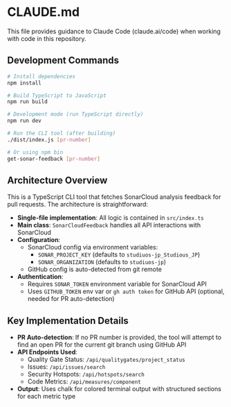 # CLAUDE.md

This file provides guidance to Claude Code (claude.ai/code) when working with code in this repository.

## Development Commands

```bash
# Install dependencies
npm install

# Build TypeScript to JavaScript
npm run build

# Development mode (run TypeScript directly)
npm run dev

# Run the CLI tool (after building)
./dist/index.js [pr-number]

# Or using npm bin
get-sonar-feedback [pr-number]
```

## Architecture Overview

This is a TypeScript CLI tool that fetches SonarCloud analysis feedback for pull requests. The architecture is straightforward:

- **Single-file implementation**: All logic is contained in `src/index.ts`
- **Main class**: `SonarCloudFeedback` handles all API interactions with SonarCloud
- **Configuration**: 
  - SonarCloud config via environment variables:
    - `SONAR_PROJECT_KEY` (defaults to `studiuos-jp_Studious_JP`)
    - `SONAR_ORGANIZATION` (defaults to `studiuos-jp`)
  - GitHub config is auto-detected from git remote
- **Authentication**:
  - Requires `SONAR_TOKEN` environment variable for SonarCloud API
  - Uses `GITHUB_TOKEN` env var or `gh auth token` for GitHub API (optional, needed for PR auto-detection)

## Key Implementation Details

- **PR Auto-detection**: If no PR number is provided, the tool will attempt to find an open PR for the current git branch using GitHub API
- **API Endpoints Used**:
  - Quality Gate Status: `/api/qualitygates/project_status`
  - Issues: `/api/issues/search`
  - Security Hotspots: `/api/hotspots/search`
  - Code Metrics: `/api/measures/component`
- **Output**: Uses chalk for colored terminal output with structured sections for each metric type